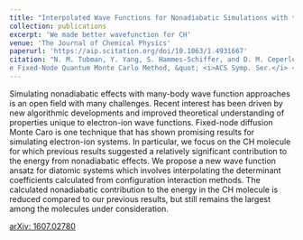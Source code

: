 ```yaml
---
title: "Interpolated Wave Functions for Nonadiabatic Simulations with the Fixed-Node Quantum Monte Carlo Method"
collection: publications
excerpt: 'We made better wavefunction for CH'
venue: 'The Journal of Chemical Physics'
paperurl: 'https://aip.scitation.org/doi/10.1063/1.4931667'
citation: "N. M. Tubman, Y. Yang, S. Hammes-Schiffer, and D. M. Ceperley, &quot;Interpolated Wave Functions for Nonadiabatic Simulations with th
e Fixed-Node Quantum Monte Carlo Method, &quot; <i>ACS Symp. Ser.</i> <b>1234</b>, Chap. 3, pp 47-61 (2016)."
---
```

 Simulating nonadiabatic effects with many-body wave function approaches is an open field with many challenges. Recent interest has been driven by new algorithmic developments and improved theoretical understanding of properties unique to electron-ion wave functions. Fixed-node diffusion Monte Caro is one technique that has shown promising results for simulating electron-ion systems. In particular, we focus on the CH molecule for which previous results suggested a relatively significant contribution to the energy from nonadiabatic effects. We propose a new wave function ansatz for diatomic systems which involves interpolating the determinant coefficients calculated from configuration interaction methods. The calculated nonadiabatic contribution to the energy in the CH molecule is reduced compared to our previous results, but still remains the largest among the molecules under consideration.

[arXiv: 1607.02780](https://arxiv.org/abs/1607.02780)